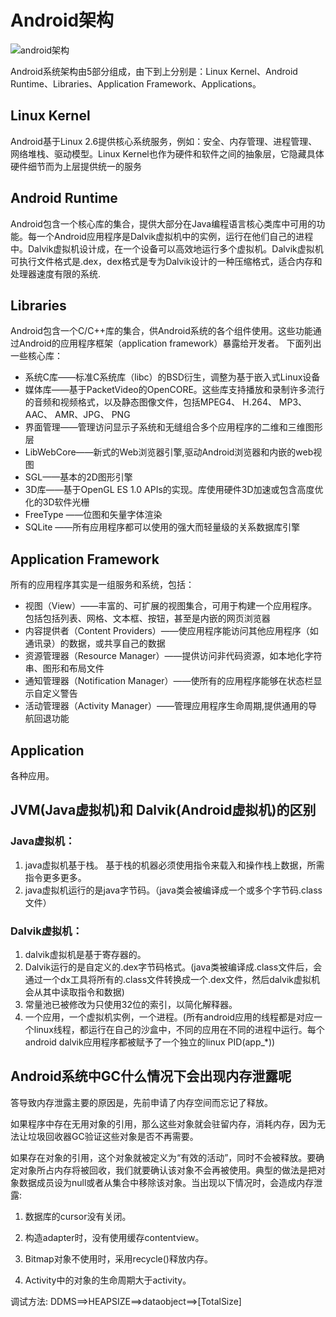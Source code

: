 # Android架构

![android架构](https://img.zhekoustore.cn/upload/1810/8890cd2aa9835f3a.jpg)

Android系统架构由5部分组成，由下到上分别是：Linux Kernel、Android Runtime、Libraries、Application Framework、Applications。

## Linux Kernel
Android基于Linux 2.6提供核心系统服务，例如：安全、内存管理、进程管理、网络堆栈、驱动模型。Linux Kernel也作为硬件和软件之间的抽象层，它隐藏具体硬件细节而为上层提供统一的服务

## Android Runtime
Android包含一个核心库的集合，提供大部分在Java编程语言核心类库中可用的功能。每一个Android应用程序是Dalvik虚拟机中的实例，运行在他们自己的进程中。Dalvik虚拟机设计成，在一个设备可以高效地运行多个虚拟机。Dalvik虚拟机可执行文件格式是.dex，dex格式是专为Dalvik设计的一种压缩格式，适合内存和处理器速度有限的系统.

## Libraries
Android包含一个C/C++库的集合，供Android系统的各个组件使用。这些功能通过Android的应用程序框架（application framework）暴露给开发者。
下面列出一些核心库：
- 系统C库——标准C系统库（libc）的BSD衍生，调整为基于嵌入式Linux设备
- 媒体库——基于PacketVideo的OpenCORE。这些库支持播放和录制许多流行的音频和视频格式，以及静态图像文件，包括MPEG4、 H.264、 MP3、 AAC、 AMR、JPG、 PNG
- 界面管理——管理访问显示子系统和无缝组合多个应用程序的二维和三维图形层
- LibWebCore——新式的Web浏览器引擎,驱动Android浏览器和内嵌的web视图
- SGL——基本的2D图形引擎
- 3D库——基于OpenGL ES 1.0 APIs的实现。库使用硬件3D加速或包含高度优化的3D软件光栅
- FreeType ——位图和矢量字体渲染
- SQLite ——所有应用程序都可以使用的强大而轻量级的关系数据库引擎

## Application Framework
所有的应用程序其实是一组服务和系统，包括：
- 视图（View）——丰富的、可扩展的视图集合，可用于构建一个应用程序。包括包括列表、网格、文本框、按钮，甚至是内嵌的网页浏览器
- 内容提供者（Content Providers）——使应用程序能访问其他应用程序（如通讯录）的数据，或共享自己的数据
- 资源管理器（Resource Manager）——提供访问非代码资源，如本地化字符串、图形和布局文件
- 通知管理器（Notification Manager）——使所有的应用程序能够在状态栏显示自定义警告
- 活动管理器（Activity Manager）——管理应用程序生命周期,提供通用的导航回退功能

## Application
各种应用。

## JVM(Java虚拟机)和 Dalvik(Android虚拟机)的区别

### Java虚拟机：
1. java虚拟机基于栈。 基于栈的机器必须使用指令来载入和操作栈上数据，所需指令更多更多。
2. java虚拟机运行的是java字节码。（java类会被编译成一个或多个字节码.class文件）

### Dalvik虚拟机：
1. dalvik虚拟机是基于寄存器的。
2. Dalvik运行的是自定义的.dex字节码格式。(java类被编译成.class文件后，会通过一个dx工具将所有的.class文件转换成一个.dex文件，然后dalvik虚拟机会从其中读取指令和数据)
3. 常量池已被修改为只使用32位的索引，以简化解释器。
4. 一个应用，一个虚拟机实例，一个进程。(所有android应用的线程都是对应一个linux线程，都运行在自己的沙盒中，不同的应用在不同的进程中运行。每个android dalvik应用程序都被赋予了一个独立的linux PID(app_*))

## Android系统中GC什么情况下会出现内存泄露呢

答导致内存泄露主要的原因是，先前申请了内存空间而忘记了释放。

如果程序中存在无用对象的引用，那么这些对象就会驻留内存，消耗内存，因为无法让垃圾回收器GC验证这些对象是否不再需要。

如果存在对象的引用，这个对象就被定义为“有效的活动”，同时不会被释放。要确定对象所占内存将被回收，我们就要确认该对象不会再被使用。典型的做法是把对象数据成员设为null或者从集合中移除该对象。当出现以下情况时，会造成内存泄露:

1. 数据库的cursor没有关闭。

2. 构造adapter时，没有使用缓存contentview。

3. Bitmap对象不使用时，采用recycle()释放内存。

4. Activity中的对象的生命周期大于activity。

调试方法: DDMS==>HEAPSIZE==>dataobject==>[TotalSize]